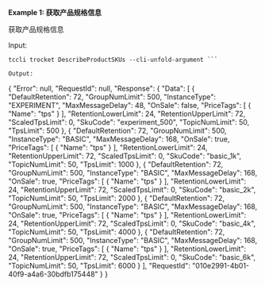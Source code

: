**Example 1: 获取产品规格信息**

获取产品规格信息

Input: 

```
tccli trocket DescribeProductSKUs --cli-unfold-argument ```

Output: 
```
{
    "Error": null,
    "RequestId": null,
    "Response": {
        "Data": [
            {
                "DefaultRetention": 72,
                "GroupNumLimit": 500,
                "InstanceType": "EXPERIMENT",
                "MaxMessageDelay": 48,
                "OnSale": false,
                "PriceTags": [
                    {
                        "Name": "tps"
                    }
                ],
                "RetentionLowerLimit": 24,
                "RetentionUpperLimit": 72,
                "ScaledTpsLimit": 0,
                "SkuCode": "experiment_500",
                "TopicNumLimit": 50,
                "TpsLimit": 500
            },
            {
                "DefaultRetention": 72,
                "GroupNumLimit": 500,
                "InstanceType": "BASIC",
                "MaxMessageDelay": 168,
                "OnSale": true,
                "PriceTags": [
                    {
                        "Name": "tps"
                    }
                ],
                "RetentionLowerLimit": 24,
                "RetentionUpperLimit": 72,
                "ScaledTpsLimit": 0,
                "SkuCode": "basic_1k",
                "TopicNumLimit": 50,
                "TpsLimit": 1000
            },
            {
                "DefaultRetention": 72,
                "GroupNumLimit": 500,
                "InstanceType": "BASIC",
                "MaxMessageDelay": 168,
                "OnSale": true,
                "PriceTags": [
                    {
                        "Name": "tps"
                    }
                ],
                "RetentionLowerLimit": 24,
                "RetentionUpperLimit": 72,
                "ScaledTpsLimit": 0,
                "SkuCode": "basic_2k",
                "TopicNumLimit": 50,
                "TpsLimit": 2000
            },
            {
                "DefaultRetention": 72,
                "GroupNumLimit": 500,
                "InstanceType": "BASIC",
                "MaxMessageDelay": 168,
                "OnSale": true,
                "PriceTags": [
                    {
                        "Name": "tps"
                    }
                ],
                "RetentionLowerLimit": 24,
                "RetentionUpperLimit": 72,
                "ScaledTpsLimit": 0,
                "SkuCode": "basic_4k",
                "TopicNumLimit": 50,
                "TpsLimit": 4000
            },
            {
                "DefaultRetention": 72,
                "GroupNumLimit": 500,
                "InstanceType": "BASIC",
                "MaxMessageDelay": 168,
                "OnSale": true,
                "PriceTags": [
                    {
                        "Name": "tps"
                    }
                ],
                "RetentionLowerLimit": 24,
                "RetentionUpperLimit": 72,
                "ScaledTpsLimit": 0,
                "SkuCode": "basic_6k",
                "TopicNumLimit": 50,
                "TpsLimit": 6000
            }
        ],
        "RequestId": "010e2991-4b01-40f9-a4a6-30bdfb175448"
    }
}
```

